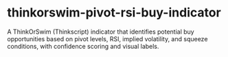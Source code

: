 # thinkorswim-pivot-rsi-buy-indicator
A ThinkOrSwim (Thinkscript) indicator that identifies potential buy opportunities based on pivot levels, RSI, implied volatility, and squeeze conditions, with confidence scoring and visual labels.
